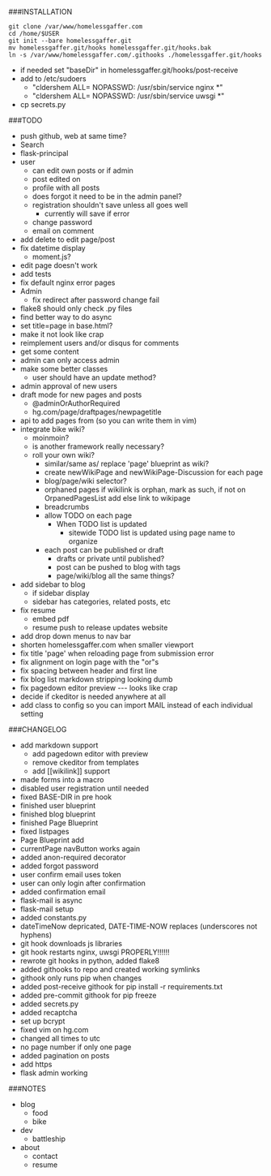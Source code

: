 <!--flake8: noqa-->
###INSTALLATION
```
git clone /var/www/homelessgaffer.com
cd /home/$USER
git init --bare homelessgaffer.git
mv homelessgaffer.git/hooks homelessgaffer.git/hooks.bak
ln -s /var/www/homelessgaffer.com/.githooks ./homelessgaffer.git/hooks
```
- if needed set "baseDir" in homelessgaffer.git/hooks/post-receive
- add to /etc/sudoers
    - "cldershem ALL= NOPASSWD: /usr/sbin/service nginx \*"
    - "cldershem ALL= NOPASSWD: /usr/sbin/service uwsgi \*"
- cp secrets.py

###TODO
- push github, web at same time?
- Search
- flask-principal
- user
    - can edit own posts or if admin
    - post edited on
    - profile with all posts
    - does forgot it need to be in the admin panel?
    - registration shouldn't save unless all goes well
        - currently will save if error
    - change password
    - email on comment
- add delete to edit page/post
- fix datetime display
    - moment.js?
- edit page doesn't work
- add tests
- fix default nginx error pages
- Admin
    - fix redirect after password change fail
- flake8 should only check .py files
- find better way to do async
- set title=page in base.html?
- make it not look like crap
- reimplement users and/or disqus for comments
- get some content
- admin can only access admin
- make some better classes
    - user should have an update method?
- admin approval of new users
- draft mode for new pages and posts
    - @adminOrAuthorRequired
    - hg.com/page/draftpages/newpagetitle
- api to add pages from (so you can write them in vim)
- integrate bike wiki?
    - moinmoin?
    - is another framework really necessary?
    - roll your own wiki?
        - similar/same as/ replace 'page' blueprint as wiki?
        - create newWikiPage and newWikiPage-Discussion for each page
        - blog/page/wiki selector?
        - orphaned pages
            if wikilink is orphan,
                mark as such,
                if not on OrpanedPagesList
                    add
            else link to wikipage
        - breadcrumbs
        - allow TODO on each page
            - When TODO list is updated
                - sitewide TODO list is updated using page name to organize
        - each post can be published or draft
            - drafts or private until published?
            - post can be pushed to blog with tags
            - page/wiki/blog all the same things?
- add sidebar to blog
    - if sidebar display
    - sidebar has categories, related posts, etc
- fix resume
    - embed pdf
    - resume push to release updates website
- add drop down menus to nav bar
- shorten homelessgaffer.com when smaller viewport
- fix title 'page' when reloading page from submission error
- fix alignment on login page with the "or"s
- fix spacing between header and first line
- fix blog list markdown stripping looking dumb
- fix pagedown editor preview --- looks like crap
- decide if ckeditor is needed anywhere at all
- add class to config so you can import MAIL instead of each individual setting

###CHANGELOG
- add markdown support
    - add pagedown editor with preview
    - remove ckeditor from templates
    - add [[wikilink]] support
- made forms into a macro
- disabled user registration until needed
- fixed BASE-DIR in pre hook
- finished user blueprint
- finished blog blueprint
- finished Page Blueprint
- fixed listpages
- Page Blueprint add
- currentPage navButton works again
- added anon-required decorator
- added forgot password
- user confirm email uses token
- user can only login after confirmation
- added confirmation email
- flask-mail is async
- flask-mail setup
- added constants.py
- dateTimeNow depricated, DATE-TIME-NOW replaces (underscores not hyphens)
- git hook downloads js libraries
- git hook restarts nginx, uwsgi PROPERLY!!!!!!
- rewrote git hooks in python, added flake8
- added githooks to repo and created working symlinks
- githook only runs pip when changes
- added post-receive githook for pip install -r requirements.txt
- added pre-commit githook for pip freeze
- added secrets.py
- added recaptcha
- set up bcrypt
- fixed vim on hg.com
- changed all times to utc
- no page number if only one page
- added pagination on posts
- add https
- flask admin working

###NOTES
- blog
    - food
    - bike
- dev
    - battleship
- about
    - contact
    - resume
